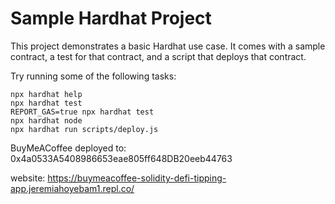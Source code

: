 # Sample Hardhat Project

This project demonstrates a basic Hardhat use case. It comes with a sample contract, a test for that contract, and a script that deploys that contract.

Try running some of the following tasks:

```shell
npx hardhat help
npx hardhat test
REPORT_GAS=true npx hardhat test
npx hardhat node
npx hardhat run scripts/deploy.js
```
<!-- BuyMeACoffee deployed to: 0x8a9aeCA3DCB215949bbD4392011EcA98b625644C -->
BuyMeACoffee deployed to: 0x4a0533A5408986653eae805ff648DB20eeb44763

website: https://buymeacoffee-solidity-defi-tipping-app.jeremiahoyebam1.repl.co/
